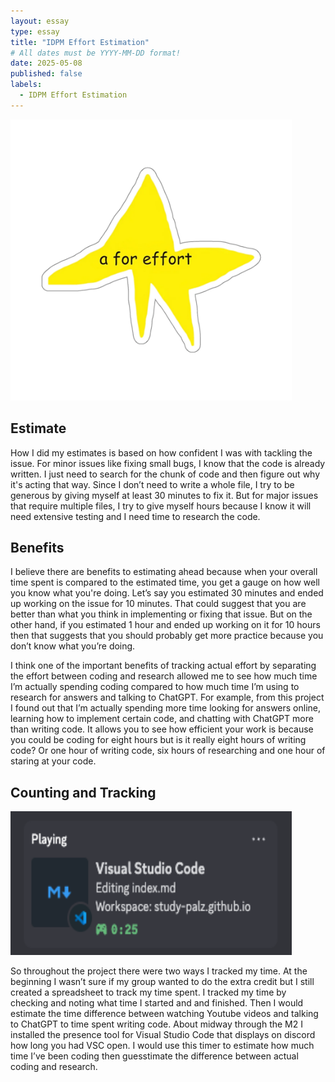 ```yaml
---
layout: essay
type: essay
title: "IDPM Effort Estimation"
# All dates must be YYYY-MM-DD format!
date: 2025-05-08
published: false
labels:
  - IDPM Effort Estimation
---
```


<img src="https://github.com/dominic-isaac-molina/dominic-isaac-molina.github.io/blob/main/img/aisfor.png?raw=true" width="450" height="450">

## Estimate


How I did my estimates is based on how confident I was with tackling the issue. For minor issues like fixing small bugs, I know that the code is already written. I just need to search for the chunk of code and then figure out why it's acting that way. Since I don’t need to write a whole file, I try to be generous by giving myself at least 30 minutes to fix it. But for major issues that require multiple files, I try to give myself hours because I know it will need extensive testing and I need time to research the code. 


## Benefits


I believe there are benefits to estimating ahead because when your overall time spent is compared to the estimated time, you get a gauge on how well you know what you're doing. Let’s say you estimated 30 minutes and ended up working on the issue for 10 minutes. That could suggest that you are better than what you think in implementing or fixing that issue. But on the other hand, if you estimated 1 hour and ended up working on it for 10 hours then that suggests that you should probably get more practice because you don’t know what you’re doing.

I think one of the important benefits of tracking actual effort by separating the effort between coding and research allowed me to see how much time I’m actually spending coding compared to how much time I’m using to research for answers and talking to ChatGPT. For example, from this project I found out that I’m actually spending more time looking for answers online, learning how to implement certain code, and chatting with ChatGPT more than writing code. It allows you to see how efficient your work is because you could be coding for eight hours but is it really eight hours of writing code? Or one hour of writing code, six hours of researching and one hour of staring at your code.


## Counting and Tracking

<img src="https://github.com/dominic-isaac-molina/dominic-isaac-molina.github.io/blob/main/img/VSCPRES.png?raw=true" width="450" height="230">

So throughout the project there were two ways I tracked my time. At the beginning I wasn’t sure if my group wanted to do the extra credit but I still created a spreadsheet to track my time spent. I tracked my time by checking and noting what time I started and and finished. Then I would estimate the time difference between watching Youtube videos and talking to ChatGPT to time spent writing code. About midway through the M2 I installed the presence tool for Visual Studio Code that displays on discord how long you had VSC open. I would use this timer to estimate how much time I’ve been coding then guesstimate the difference between actual coding and research.

